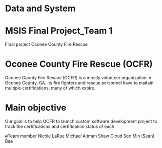 # Data and System
# MSIS Final Project_Team 1
Final porject Oconee County Fire Rescue

# Oconee County Fire Rescue (OCFR)
Oconee County Fire Rescue (OCFR) is a mostly volunteer organization in Oconee County, GA.
Its fire fighters and rescue personnel have to maitain multiple certifications, many of which expire.

# Main objective
Our goal is to help OCFR to launch custom software development project to track the certifications and certification status of each.

#Team member
Nicole LaRue
Michael Altman
Shaw Cloud
Soo Min (Sean) Bae
